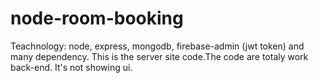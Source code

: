 # node-room-booking
Teachnology: node, express, mongodb, firebase-admin (jwt token) and many dependency.
This is the server site code.The code are totaly work back-end. It's not showing ui.
